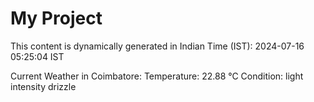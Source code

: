 # My Project

This content is dynamically generated in Indian Time (IST): 2024-07-16 05:25:04 IST


Current Weather in Coimbatore:
Temperature: 22.88 °C
Condition: light intensity drizzle
